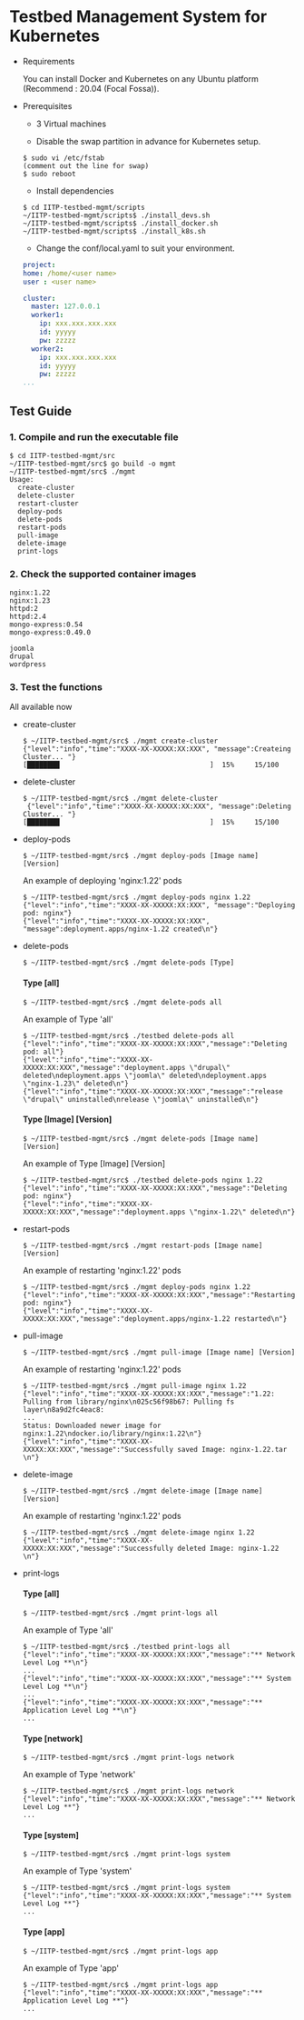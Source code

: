# Testbed Management System for Kubernetes

* Requirements

  You can install Docker and Kubernetes on any Ubuntu platform (Recommend : 20.04 (Focal Fossa)).

* Prerequisites

  - 3 Virtual machines

  - Disable the swap partition in advance for Kubernetes setup.
  ```text
  $ sudo vi /etc/fstab
  (comment out the line for swap)
  $ sudo reboot
  ```
  - Install dependencies
  ```text
  $ cd IITP-testbed-mgmt/scripts
  ~/IITP-testbed-mgmt/scripts$ ./install_devs.sh
  ~/IITP-testbed-mgmt/scripts$ ./install_docker.sh
  ~/IITP-testbed-mgmt/scripts$ ./install_k8s.sh
  ```
  - Change the conf/local.yaml to suit your environment.
  ```yaml
  project:
  home: /home/<user name>
  user : <user name>
  
  cluster:
    master: 127.0.0.1
    worker1: 
      ip: xxx.xxx.xxx.xxx
      id: yyyyy
      pw: zzzzz
    worker2: 
      ip: xxx.xxx.xxx.xxx
      id: yyyyy
      pw: zzzzz
  ...
  ```

## Test Guide

### 1. Compile and run the executable file
``` text
$ cd IITP-testbed-mgmt/src
~/IITP-testbed-mgmt/src$ go build -o mgmt
~/IITP-testbed-mgmt/src$ ./mgmt
Usage:
  create-cluster
  delete-cluster
  restart-cluster
  deploy-pods
  delete-pods
  restart-pods
  pull-image
  delete-image
  print-logs
```

### 2. Check the supported container images

```text
nginx:1.22
nginx:1.23
httpd:2
httpd:2.4
mongo-express:0.54
mongo-express:0.49.0

joomla
drupal
wordpress
```

### 3. Test the functions
All available now

* create-cluster
  ```text
  $ ~/IITP-testbed-mgmt/src$ ./mgmt create-cluster
  {"level":"info","time":"XXXX-XX-XXXXX:XX:XXX", "message":Createing Cluster... "}
  [████████                                     ]  15%     15/100
  ```

* delete-cluster
  ```text
  $ ~/IITP-testbed-mgmt/src$ ./mgmt delete-cluster
   {"level":"info","time":"XXXX-XX-XXXXX:XX:XXX", "message":Deleting Cluster... "}
  [████████                                     ]  15%     15/100

  ```

* deploy-pods
  ```text
  $ ~/IITP-testbed-mgmt/src$ ./mgmt deploy-pods [Image name] [Version]
  ```
  An example of deploying 'nginx:1.22' pods
  ```text
  $ ~/IITP-testbed-mgmt/src$ ./mgmt deploy-pods nginx 1.22
  {"level":"info","time":"XXXX-XX-XXXXX:XX:XXX", "message":"Deploying pod: nginx"}
  {"level":"info","time":"XXXX-XX-XXXXX:XX:XXX", "message":deployment.apps/nginx-1.22 created\n"}
  ```

* delete-pods
  ```text
  $ ~/IITP-testbed-mgmt/src$ ./mgmt delete-pods [Type]
  ```
  #### Type [all]
  ```text
  $ ~/IITP-testbed-mgmt/src$ ./mgmt delete-pods all
  ```
    An example of Type 'all'
    ```text
    $ ~/IITP-testbed-mgmt/src$ ./testbed delete-pods all
    {"level":"info","time":"XXXX-XX-XXXXX:XX:XXX","message":"Deleting pod: all"}
    {"level":"info","time":"XXXX-XX-XXXXX:XX:XXX","message":"deployment.apps \"drupal\" deleted\ndeployment.apps \"joomla\" deleted\ndeployment.apps \"nginx-1.23\" deleted\n"}
    {"level":"info","time":"XXXX-XX-XXXXX:XX:XXX","message":"release \"drupal\" uninstalled\nrelease \"joomla\" uninstalled\n"}
    ```
  #### Type [Image] [Version]
  ```text
  $ ~/IITP-testbed-mgmt/src$ ./mgmt delete-pods [Image name] [Version]
  ```
  An example of Type [Image] [Version]
  ```text
  $ ~/IITP-testbed-mgmt/src$ ./testbed delete-pods nginx 1.22
  {"level":"info","time":"XXXX-XX-XXXXX:XX:XXX","message":"Deleting pod: nginx"}
  {"level":"info","time":"XXXX-XX-XXXXX:XX:XXX","message":"deployment.apps \"nginx-1.22\" deleted\n"}
  ```

* restart-pods
  ```text
  $ ~/IITP-testbed-mgmt/src$ ./mgmt restart-pods [Image name] [Version]
  ```
  An example of restarting 'nginx:1.22' pods
  ```text
  $ ~/IITP-testbed-mgmt/src$ ./mgmt deploy-pods nginx 1.22
  {"level":"info","time":"XXXX-XX-XXXXX:XX:XXX","message":"Restarting pod: nginx"}
  {"level":"info","time":"XXXX-XX-XXXXX:XX:XXX","message":"deployment.apps/nginx-1.22 restarted\n"} 
  ```

* pull-image
  ```text
  $ ~/IITP-testbed-mgmt/src$ ./mgmt pull-image [Image name] [Version]
  ```
  An example of restarting 'nginx:1.22' pods
  ```text
  $ ~/IITP-testbed-mgmt/src$ ./mgmt pull-image nginx 1.22
  {"level":"info","time":"XXXX-XX-XXXXX:XX:XXX","message":"1.22: Pulling from library/nginx\n025c56f98b67: Pulling fs layer\n8a9d2fc4eac8: 
  ...
  Status: Downloaded newer image for nginx:1.22\ndocker.io/library/nginx:1.22\n"}
  {"level":"info","time":"XXXX-XX-XXXXX:XX:XXX","message":"Successfully saved Image: nginx-1.22.tar \n"}
  ```

* delete-image
  ```text
  $ ~/IITP-testbed-mgmt/src$ ./mgmt delete-image [Image name] [Version]
  ```
  An example of restarting 'nginx:1.22' pods
  ```text
  $ ~/IITP-testbed-mgmt/src$ ./mgmt delete-image nginx 1.22
  {"level":"info","time":"XXXX-XX-XXXXX:XX:XXX","message":"Successfully deleted Image: nginx-1.22 \n"}
  ```

* print-logs
  #### Type [all]
  ```text
  $ ~/IITP-testbed-mgmt/src$ ./mgmt print-logs all
  ```
    An example of Type 'all'
    ```text
    $ ~/IITP-testbed-mgmt/src$ ./testbed print-logs all
    {"level":"info","time":"XXXX-XX-XXXXX:XX:XXX","message":"** Network Level Log **\n"}
    ...
    {"level":"info","time":"XXXX-XX-XXXXX:XX:XXX","message":"** System Level Log **\n"}
    ...
    {"level":"info","time":"XXXX-XX-XXXXX:XX:XXX","message":"** Application Level Log **\n"}
   ...
    ```
  
  #### Type [network]
  ```text
  $ ~/IITP-testbed-mgmt/src$ ./mgmt print-logs network
  ```
    An example of Type 'network'
    ```text
    $ ~/IITP-testbed-mgmt/src$ ./mgmt print-logs network
    {"level":"info","time":"XXXX-XX-XXXXX:XX:XXX","message":"** Network Level Log **"}
    ...

    ```
  
  #### Type [system]
  ```text
  $ ~/IITP-testbed-mgmt/src$ ./mgmt print-logs system
  ```
    An example of Type 'system'
    ```text
    $ ~/IITP-testbed-mgmt/src$ ./mgmt print-logs system
    {"level":"info","time":"XXXX-XX-XXXXX:XX:XXX","message":"** System Level Log **"}
    ...
    ```
  
  #### Type [app]
  ```text
  $ ~/IITP-testbed-mgmt/src$ ./mgmt print-logs app
  ```
    An example of Type 'app'
    ```text
    $ ~/IITP-testbed-mgmt/src$ ./mgmt print-logs app
    {"level":"info","time":"XXXX-XX-XXXXX:XX:XXX","message":"** Application Level Log **"}
    ...
    ```
  
